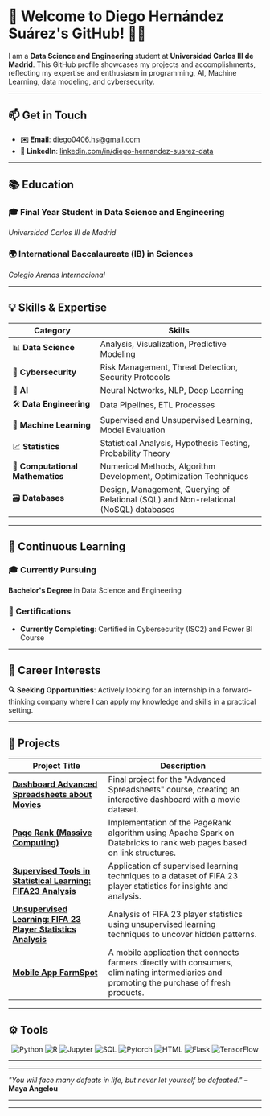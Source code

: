 # 🌟 Welcome to Diego Hernández Suárez's GitHub! 👾👋

I am a **Data Science and Engineering** student at **Universidad Carlos III de Madrid**. This GitHub profile showcases my projects and accomplishments, reflecting my expertise and enthusiasm in programming, AI, Machine Learning, data modeling, and cybersecurity.

---

## 📫 Get in Touch
- **✉️ Email**: [diego0406.hs@gmail.com](mailto:diego0406.hs@gmail.com)
- **🔗 LinkedIn**: [linkedin.com/in/diego-hernandez-suarez-data](https://linkedin.com/in/diego-hernandez-suarez-data)

---

## 📚 Education
### 🎓 Final Year Student in **Data Science and Engineering**  
_Universidad Carlos III de Madrid_

### 🌍 International Baccalaureate (IB) in **Sciences**  
_Colegio Arenas Internacional_

---

## 💡 Skills & Expertise

| **Category**         | **Skills**                                                  |
|----------------------|-------------------------------------------------------------|
| 📊 **Data Science**  | Analysis, Visualization, Predictive Modeling               |
| 🔐 **Cybersecurity** | Risk Management, Threat Detection, Security Protocols       |
| 🤖 **AI**            | Neural Networks, NLP, Deep Learning                        |
| 🛠️ **Data Engineering** | Data Pipelines, ETL Processes      |
| 🧠 **Machine Learning** | Supervised and Unsupervised Learning, Model Evaluation   |
| 📈 **Statistics**    | Statistical Analysis, Hypothesis Testing, Probability Theory|
| 🔢 **Computational Mathematics** | Numerical Methods, Algorithm Development, Optimization Techniques |
| 🗃️ **Databases**     | Design, Management, Querying of Relational (SQL) and Non-relational (NoSQL) databases |

---

## 🌱 Continuous Learning

### 🎓 Currently Pursuing
**Bachelor's Degree** in Data Science and Engineering

### 🏅 Certifications
- **Currently Completing**: Certified in Cybersecurity (ISC2) and Power BI Course

---

## 🚀 Career Interests
**🔍 Seeking Opportunities**: Actively looking for an internship in a forward-thinking company where I can apply my knowledge and skills in a practical setting.

---


## 📂 Projects

| **Project Title**                                                                                                                            | **Description**                                                                                         |
|----------------------------------------------------------------------------------------------------------------------------------------------|---------------------------------------------------------------------------------------------------------|
| [**Dashboard Advanced Spreadsheets about Movies**](#link-to-repository-dashboard-advanced-spreadsheets-about-movies)                         | Final project for the "Advanced Spreadsheets" course, creating an interactive dashboard with a movie dataset. |
| [**Page Rank (Massive Computing)**](#link-to-repository-page-rank-massive-computing)                                                         | Implementation of the PageRank algorithm using Apache Spark on Databricks to rank web pages based on link structures. |
| [**Supervised Tools in Statistical Learning: FIFA23 Analysis**](#link-to-repository-supervised-tools-in-statistical-learning-fifa23-analysis) | Application of supervised learning techniques to a dataset of FIFA 23 player statistics for insights and analysis. |
| [**Unsupervised Learning: FIFA 23 Player Statistics Analysis**](#link-to-repository-unsupervised-learning-fifa-23-player-statistics-analysis) | Analysis of FIFA 23 player statistics using unsupervised learning techniques to uncover hidden patterns. |
| [**Mobile App FarmSpot**](#link-to-repository-mobile-app-farmspot)                                                                           | A mobile application that connects farmers directly with consumers, eliminating intermediaries and promoting the purchase of fresh products. |

---

## ⚙️ Tools

<p align="center">
  <img src="https://img.shields.io/badge/-Python-3776AB?logo=python&logoColor=white&style=for-the-badge" alt="Python" />
  <img src="https://img.shields.io/badge/-R-276DC3?logo=r&logoColor=white&style=for-the-badge" alt="R" />
  <img src="https://img.shields.io/badge/-Jupyter-0081CB?logo=jupyter&logoColor=white&style=for-the-badge" alt="Jupyter" />
  <img src="https://img.shields.io/badge/-SQL-4479A1?logo=mysql&logoColor=white&style=for-the-badge" alt="SQL" />
  <img src="https://img.shields.io/badge/-PyTorch-EE4C2C?logo=pytorch&logoColor=white&style=for-the-badge" alt="Pytorch" />
  <img src="https://img.shields.io/badge/-HTML-E34F26?logo=html5&logoColor=white&style=for-the-badge" alt="HTML" />
  <img src="https://img.shields.io/badge/-Flask-000000?logo=flask&logoColor=white&style=for-the-badge" alt="Flask" />
  <img src="https://img.shields.io/badge/-TensorFlow-FF6F00?logo=tensorflow&logoColor=white&style=for-the-badge" alt="TensorFlow" />
</p>

---
---

_"You will face many defeats in life, but never let yourself be defeated."_ – **Maya Angelou**

---
---
